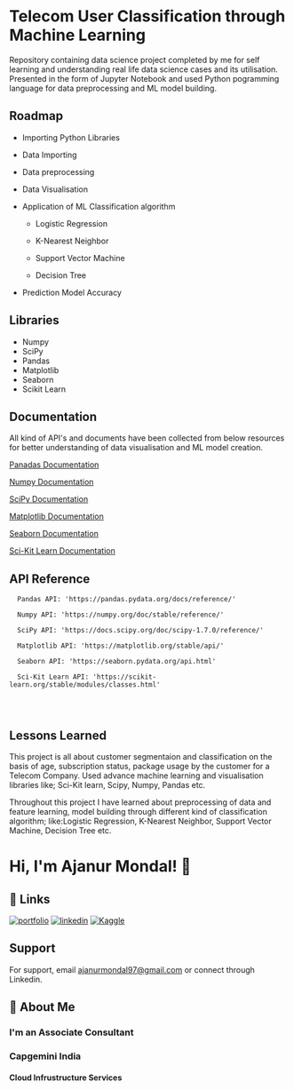 # Telecom User Classification through Machine Learning

Repository containing data science project completed by me for self learning and understanding real life data science cases and its utilisation. Presented in the form of Jupyter Notebook and used Python pogramming language for data preprocessing and ML model building.
## Roadmap

- Importing Python Libraries

- Data Importing
- Data preprocessing
- Data Visualisation
- Application of ML Classification algorithm
   
   - Logistic Regression
   
   - K-Nearest Neighbor

   - Support Vector Machine

   - Decision Tree
- Prediction Model Accuracy




## Libraries

- Numpy
- SciPy
- Pandas
- Matplotlib
- Seaborn
- Scikit Learn



## Documentation

All kind of API's and documents have been collected from below resources
for better understanding of data visualisation and ML model creation.


[Panadas Documentation](https://pandas.pydata.org/docs/reference/)

[Numpy Documentation](https://numpy.org/doc/stable/reference/)

[SciPy Documentation](https://docs.scipy.org/doc/scipy-1.7.0/reference/)

[Matplotlib Documentation](https://matplotlib.org/stable/api/)

[Seaborn Documentation](https://seaborn.pydata.org/api.html)

[Sci-Kit Learn Documentation](https://scikit-learn.org/stable/modules/classes.html)




## API Reference



```http
  Pandas API: 'https://pandas.pydata.org/docs/reference/'
  
  Numpy API: 'https://numpy.org/doc/stable/reference/'
  
  SciPy API: 'https://docs.scipy.org/doc/scipy-1.7.0/reference/'

  Matplotlib API: 'https://matplotlib.org/stable/api/'

  Seaborn API: 'https://seaborn.pydata.org/api.html'

  Sci-Kit Learn API: 'https://scikit-learn.org/stable/modules/classes.html'




```


## Lessons Learned

This project is all about customer segmentaion and classification on the basis of age, subscription status, package usage by the customer for a Telecom Company. Used advance machine learning and visualisation libraries like; Sci-Kit learn, Scipy, Numpy, Pandas etc.

Throughout this project I have learned about preprocessing of data and feature learning, model building through different kind of classification algorithm; like:Logistic Regression, K-Nearest Neighbor, Support Vector Machine, Decision Tree etc.

# Hi, I'm Ajanur Mondal! 👋


## 🔗 Links
[![portfolio](https://img.shields.io/badge/Github-000?style=for-the-badge&logo=Github&logoColor=white)](https://github.com/ajanurmondal)
[![linkedin](https://img.shields.io/badge/linkedin-0A66C2?style=for-the-badge&logo=linkedin&logoColor=white)](https://www.linkedin.com/in/ajanur-mondal)
[![Kaggle](https://img.shields.io/badge/kaggle-1DA1F2?style=for-the-badge&logo=kaggle&logoColor=white)](https://www.kaggle.com/ajanurmondal)


## Support

For support, email ajanurmondal97@gmail.com or connect through Linkedin.


## 🚀 About Me
### I'm an Associate Consultant

### Capgemini India

#### Cloud Infrustructure Services


